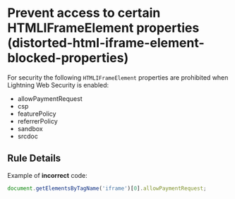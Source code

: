 # Prevent access to certain HTMLIFrameElement properties (distorted-html-iframe-element-blocked-properties)

For security the following `HTMLIFrameElement` properties are prohibited when Lightning Web Security is enabled:
-   allowPaymentRequest
-   csp
-   featurePolicy
-   referrerPolicy
-   sandbox
-   srcdoc

## Rule Details

Example of **incorrect** code:

```js
document.getElementsByTagName('iframe')[0].allowPaymentRequest;
```
